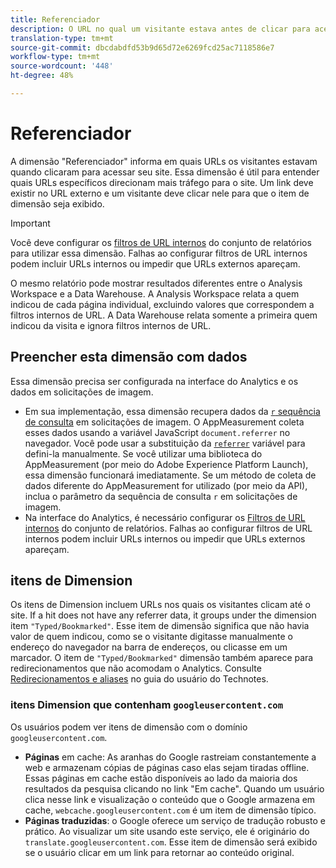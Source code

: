 ```yaml
---
title: Referenciador
description: O URL no qual um visitante estava antes de clicar para acessar seu site.
translation-type: tm+mt
source-git-commit: dbcdabdfd53b9d65d72e6269fcd25ac7118586e7
workflow-type: tm+mt
source-wordcount: '448'
ht-degree: 48%

---
```



# Referenciador

A dimensão &quot;Referenciador&quot; informa em quais URLs os visitantes estavam quando clicaram para acessar seu site. Essa dimensão é útil para entender quais URLs específicos direcionam mais tráfego para o site. Um link deve existir no URL externo e um visitante deve clicar nele para que o item de dimensão seja exibido.

>[!IMPORTANT]
>
>Você deve configurar os [filtros de URL internos](/help/admin/admin/internal-url-filter-admin.md) do conjunto de relatórios para utilizar essa dimensão. Falhas ao configurar filtros de URL internos podem incluir URLs internos ou impedir que URLs externos apareçam.

O mesmo relatório pode mostrar resultados diferentes entre o Analysis Workspace e a Data Warehouse. A Analysis Workspace relata a quem indicou de cada página individual, excluindo valores que correspondem a filtros internos de URL. A Data Warehouse relata somente a primeira quem indicou da visita e ignora filtros internos de URL.

## Preencher esta dimensão com dados

Essa dimensão precisa ser configurada na interface do Analytics e os dados em solicitações de imagem.

* Em sua implementação, essa dimensão recupera dados da [`r` sequência de consulta](/help/implement/validate/query-parameters.md) em solicitações de imagem. O AppMeasurement coleta esses dados usando a variável JavaScript `document.referrer` no navegador. Você pode usar a substituição da [`referrer`](/help/implement/vars/page-vars/referrer.md) variável para defini-la manualmente. Se você utilizar uma biblioteca do AppMeasurement (por meio do Adobe Experience Platform Launch), essa dimensão funcionará imediatamente. Se um método de coleta de dados diferente do AppMeasurement for utilizado (por meio da API), inclua o parâmetro da sequência de consulta `r` em solicitações de imagem.
* Na interface do Analytics, é necessário configurar os [Filtros de URL internos](/help/admin/admin/internal-url-filter-admin.md) do conjunto de relatórios. Falhas ao configurar filtros de URL internos podem incluir URLs internos ou impedir que URLs externos apareçam.

## itens de Dimension

Os itens de Dimension incluem URLs nos quais os visitantes clicam até o site. If a hit does not have any referrer data, it groups under the dimension item `"Typed/Bookmarked"`. Esse item de dimensão significa que não havia valor de quem indicou, como se o visitante digitasse manualmente o endereço do navegador na barra de endereços, ou clicasse em um marcador. O item de `"Typed/Bookmarked"` dimensão também aparece para redirecionamentos que não acomodam o Analytics. Consulte [Redirecionamentos e aliases](/help/technotes/redirects.md) no guia do usuário do Technotes.

### itens Dimension que contenham `googleusercontent.com`

Os usuários podem ver itens de dimensão com o domínio `googleusercontent.com`.

* **Páginas** em cache: As aranhas do Google rastreiam constantemente a web e armazenam cópias de páginas caso elas sejam tiradas offline. Essas páginas em cache estão disponíveis ao lado da maioria dos resultados da pesquisa clicando no link &quot;Em cache&quot;. Quando um usuário clica nesse link e visualização o conteúdo que o Google armazena em cache, `webcache.googleusercontent.com` é um item de dimensão típico.
* **Páginas traduzidas**: o Google oferece um serviço de tradução robusto e prático. Ao visualizar um site usando este serviço, ele é originário do `translate.googleusercontent.com`. Esse item de dimensão será exibido se o usuário clicar em um link para retornar ao conteúdo original.
